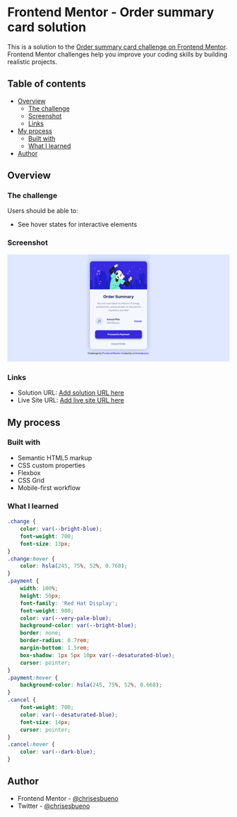 # Frontend Mentor - Order summary card solution

This is a solution to the [Order summary card challenge on Frontend Mentor](https://www.frontendmentor.io/challenges/order-summary-component-QlPmajDUj). Frontend Mentor challenges help you improve your coding skills by building realistic projects. 

## Table of contents

- [Overview](#overview)
  - [The challenge](#the-challenge)
  - [Screenshot](#screenshot)
  - [Links](#links)
- [My process](#my-process)
  - [Built with](#built-with)
  - [What I learned](#what-i-learned)
- [Author](#author)
## Overview

### The challenge

Users should be able to:

- See hover states for interactive elements

### Screenshot

![](./OrderCard.png)

### Links

- Solution URL: [Add solution URL here](https://www.frontendmentor.io/solutions/order-summary-diFfQE3Gdm)
- Live Site URL: [Add live site URL here](https://chrisesbueno.github.io/order-summary/)

## My process

### Built with

- Semantic HTML5 markup
- CSS custom properties
- Flexbox
- CSS Grid
- Mobile-first workflow

### What I learned

```css
.change {
    color: var(--bright-blue);
    font-weight: 700;
    font-size: 13px;
}
.change:hover {
    color: hsla(245, 75%, 52%, 0.768);
}
.payment {
    width: 100%;
    height: 50px;
    font-family: 'Red Hat Display';
    font-weight: 900;
    color: var(--very-pale-blue);
    background-color: var(--bright-blue);
    border: none;
    border-radius: 0.7rem;
    margin-bottom: 1.5rem;
    box-shadow: 1px 5px 10px var(--desaturated-blue);
    cursor: pointer;
}
.payment:hover {
    background-color: hsla(245, 75%, 52%, 0.668);
}
.cancel {
    font-weight: 700;
    color: var(--desaturated-blue);
    font-size: 14px;
    cursor: pointer;
}
.cancel:hover {
    color: var(--dark-blue);
}
```

## Author

- Frontend Mentor - [@chrisesbueno](https://www.frontendmentor.io/profile/chrisesbueno)
- Twitter - [@chrisesbueno](https://www.twitter.com/chrisesbueno)

